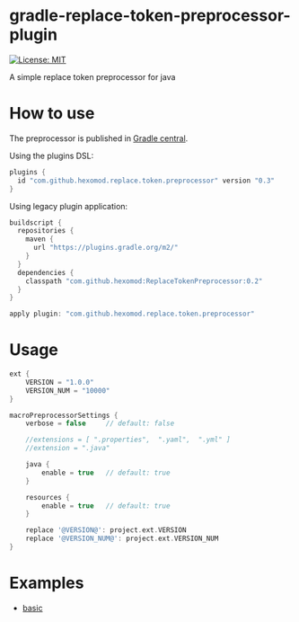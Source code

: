 # gradle-replace-token-preprocessor-plugin
[![License: MIT](https://img.shields.io/badge/License-MIT-brightgreen.svg?style=flat-square)](https://opensource.org/licenses/MIT)

A simple replace token preprocessor for java

# How to use

The preprocessor is published in [Gradle central](https://plugins.gradle.org/plugin/com.github.hexomod.macro.preprocessor).

Using the plugins DSL:
```gradle
plugins {
  id "com.github.hexomod.replace.token.preprocessor" version "0.3"
}
```

Using legacy plugin application:
```gradle
buildscript {
  repositories {
    maven {
      url "https://plugins.gradle.org/m2/"
    }
  }
  dependencies {
    classpath "com.github.hexomod:ReplaceTokenPreprocessor:0.2"
  }
}

apply plugin: "com.github.hexomod.replace.token.preprocessor"
```


# Usage

```gradle
ext {
    VERSION = "1.0.0"
    VERSION_NUM = "10000"
}

macroPreprocessorSettings {
    verbose = false     // default: false

    //extensions = [ ".properties",  ".yaml",  ".yml" ]
    //extension = ".java"

    java {
        enable = true   // default: true
    }

    resources {
        enable = true   // default: true
    }

    replace '@VERSION@': project.ext.VERSION
    replace '@VERSION_NUM@': project.ext.VERSION_NUM
}
```

# Examples
- [basic](samples/basic)